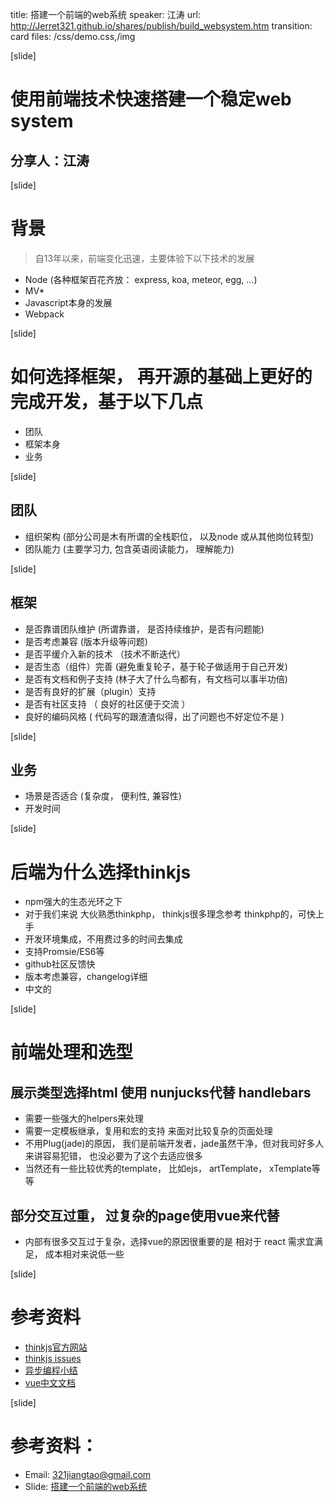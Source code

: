 title: 搭建一个前端的web系统
speaker: 江涛
url: http://Jerret321.github.io/shares/publish/build_websystem.htm
transition: card
files: /css/demo.css,/img

[slide]

# 使用前端技术快速搭建一个稳定web system
## 分享人：江涛 

[slide]

# 背景

> 自13年以来，前端变化迅速，主要体验下以下技术的发展
- Node (各种框架百花齐放： express, koa, meteor, egg, ...)
- MV*
- Javascript本身的发展 
- Webpack

[slide]

# 如何选择框架， 再开源的基础上更好的完成开发，基于以下几点

- 团队
- 框架本身
- 业务

[slide]

## 团队

- 组织架构 (部分公司是木有所谓的全栈职位， 以及node 或从其他岗位转型)
- 团队能力 (主要学习力, 包含英语阅读能力， 理解能力)

[slide]

## 框架
- 是否靠谱团队维护 (所谓靠谱， 是否持续维护，是否有问题能)
- 是否考虑兼容 (版本升级等问题) 
- 是否平缓介入新的技术 （技术不断迭代）
- 是否生态（组件）完善 (避免重复轮子，基于轮子做适用于自己开发)
- 是否有文档和例子支持 (林子大了什么鸟都有，有文档可以事半功倍)
- 是否有良好的扩展（plugin）支持 
- 是否有社区支持 （ 良好的社区便于交流 ）
- 良好的编码风格 ( 代码写的跟渣渣似得，出了问题也不好定位不是 )

[slide]

## 业务

- 场景是否适合 (复杂度， 便利性, 兼容性)
- 开发时间

[slide]

# 后端为什么选择thinkjs

- npm强大的生态光环之下 
- 对于我们来说 大伙熟悉thinkphp， thinkjs很多理念参考 thinkphp的，可快上手
- 开发环境集成，不用费过多的时间去集成 
- 支持Promsie/ES6等
- github社区反馈快
- 版本考虑兼容，changelog详细
- 中文的

[slide]

# 前端处理和选型

## 展示类型选择html 使用 nunjucks代替 handlebars

- 需要一些强大的helpers来处理
- 需要一定模板继承，复用和宏的支持 来面对比较复杂的页面处理
- 不用Plug(jade)的原因， 我们是前端开发者，jade虽然干净，但对我司好多人来讲容易犯错， 也没必要为了这个去适应很多
- 当然还有一些比较优秀的template， 比如ejs， artTemplate， xTemplate等等

## 部分交互过重， 过复杂的page使用vue来代替

- 内部有很多交互过于复杂，选择vue的原因很重要的是 相对于 react 需求宜满足， 成本相对来说低一些


[slide]
# 参考资料

*  <a href="http://webpack.github.io/">thinkjs官方网站</a>
*  <a href="https://github.com/75team/thinkjs/issues">thinkjs issues</a>
*  <a href="https://www.imjiangtao.com/post/async-summary.html">异步编程小结</a>
*  <a href="https://cn.vuejs.org/">vue中文文档</a>

[slide]
# 参考资料：
* Email: <a href="javascript: void 0">321jiangtao@gmail.com</a>
* Slide: <a href="http://jthwong.github.io/shares/doc/es67workflow.htm">搭建一个前端的web系统</a>
